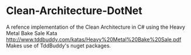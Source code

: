 # Clean-Architecture-DotNet
A refence implementation of the Clean Architecture in C# using the Heavy Metal Bake Sale Kata http://www.tddbuddy.com/katas/Heavy%20Metal%20Bake%20Sale.pdf
Makes use of TddBuddy's nuget packages.
